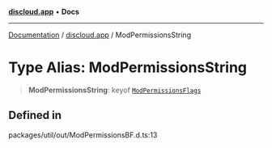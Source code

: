 [**discloud.app**](../README.md) • **Docs**

***

[Documentation](../../packages.md) / [discloud.app](../README.md) / ModPermissionsString

# Type Alias: ModPermissionsString

> **ModPermissionsString**: keyof [`ModPermissionsFlags`](ModPermissionsFlags.md)

## Defined in

packages/util/out/ModPermissionsBF.d.ts:13
